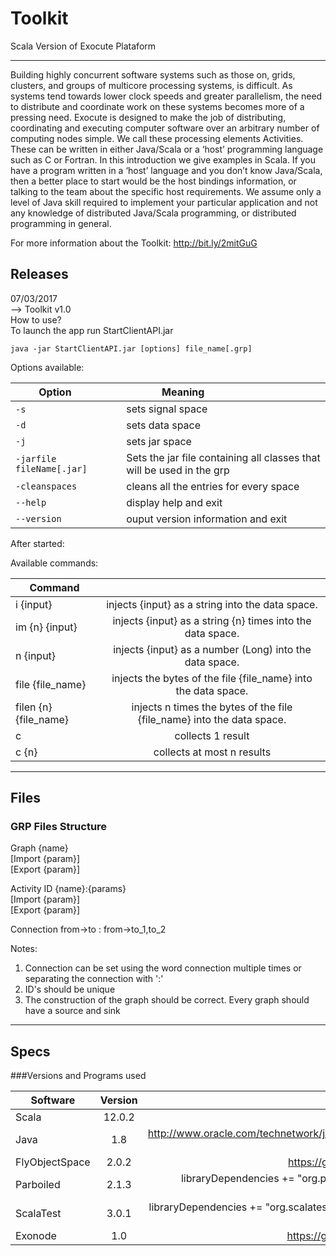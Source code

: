 # Toolkit

Scala Version of Exocute Plataform 

-------------------------------------------------------------------------------
Building highly concurrent software systems such as those on, grids, clusters, and groups of multicore processing systems, is difficult. As systems tend towards lower clock speeds and greater parallelism, the need to distribute and coordinate work on these systems becomes more of a pressing need. 
Exocute is designed to make the job of distributing, coordinating and executing computer software over an arbitrary number of computing nodes simple. We call these processing elements Activities. These can be written in either Java/Scala or a ‘host’ programming language such as C or Fortran. In this introduction we give examples in Scala. 
If you have a program written in a ‘host’ language and you don’t know Java/Scala, then a better place to start would be the host bindings information, or talking to the team about the specific host requirements. 
We assume only a level of Java skill required to implement your particular application and not any knowledge of distributed Java/Scala programming, or distributed programming in general.

For more information about the Toolkit: http://bit.ly/2mitGuG

## Releases 

07/03/2017 <br />
--> Toolkit v1.0 <br />
How to use? <br />
To launch the app run StartClientAPI.jar
  ```
java -jar StartClientAPI.jar [options] file_name[.grp]
```
Options available: <br />



| Option                           | Meaning                                |
| ---                              | ---                                    |
| `-s`                             | sets signal space                      |
| `-d  `                           | sets data space                        |
| `-j `                            | sets jar space                         |
| `-jarfile fileName[.jar] `       | Sets the jar file containing all classes that will be used in the grp         |
| `-cleanspaces`                   | cleans all the entries for every space | 
| `--help    `                     | display help and exit                  | 
| `--version`                      | ouput version information and exit     | 


After started:<br />

Available commands:<br />

| Command               |               | 
| -----------------     |:-------------:|
| i {input}             | injects {input} as a string into the data space. |
| im {n} {input}        | injects {input} as a string {n} times into the data space. |
| n {input}             | injects {input} as a number (Long) into the data space. |
| file {file_name}      | injects the bytes of the file {file_name} into the data space. |
| filen {n} {file_name} | injects n times the bytes of the file {file_name} into the data space. |
| c                     | collects 1 result |  
| c {n}                 | collects at most n results |  


  
  

-------------------------------------------------------------------------------

## Files

### GRP Files Structure
Graph {name}<br />
[Import {param}]<br />
[Export {param}]<br />

Activity ID {name}:{params}   
[Import {param}]              
[Export {param}]              

Connection from->to : from->to_1,to_2 

Notes: <br />
1) Connection can be set using the word connection multiple times or separating the connection with ':'<br />
2) ID's should be unique<br />
3) The construction of the graph should be correct. Every graph should have a source and sink<br />

-------------------------------------------------------------------------------

## Specs

###Versions and Programs used 

 
| Software       | Version       | Link  /sbt                                 |
| ---------------|:-------------:| --------------------------------------:|
| Scala          | 12.0.2        |                                        |
| Java           | 1.8           | http://www.oracle.com/technetwork/java/javase/downloads/jdk8-downloads-2133151.html   |
| FlyObjectSpace | 2.0.2         |  https://github.com/fly-object-space   |
| Parboiled      | 2.1.3         |  libraryDependencies += "org.parboiled" %% "parboiled" % "2.1.3"   |
| ScalaTest      | 3.0.1         |  libraryDependencies += "org.scalatest" %% "scalatest" % "3.0.1" % "test"   |
| Exonode        | 1.0           |  https://github.com/exocute/ExoNode   |

